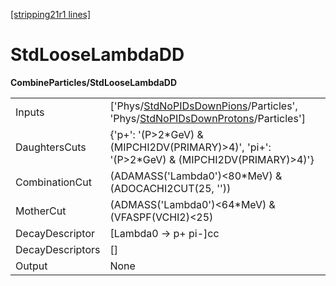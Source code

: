 [[stripping21r1 lines]](./stripping21r1-index)

# StdLooseLambdaDD

**CombineParticles/StdLooseLambdaDD**

|                  |                                                                                                                                                                                              |
|------------------|----------------------------------------------------------------------------------------------------------------------------------------------------------------------------------------------|
| Inputs           | ['Phys/[StdNoPIDsDownPions](./stripping21r1-commonparticles-stdnopidsdownpions)/Particles', 'Phys/[StdNoPIDsDownProtons](./stripping21r1-commonparticles-stdnopidsdownprotons)/Particles'] |
| DaughtersCuts    | {'p+': '(P\>2\*GeV) & (MIPCHI2DV(PRIMARY)\>4)', 'pi+': '(P\>2\*GeV) & (MIPCHI2DV(PRIMARY)\>4)'}                                                                                              |
| CombinationCut   | (ADAMASS('Lambda0')\<80\*MeV) & (ADOCACHI2CUT(25, ''))                                                                                                                                       |
| MotherCut        | (ADMASS('Lambda0')\<64\*MeV) & (VFASPF(VCHI2)\<25)                                                                                                                                           |
| DecayDescriptor  | [Lambda0 -\> p+ pi-]cc                                                                                                                                                                     |
| DecayDescriptors | []                                                                                                                                                                                         |
| Output           | None                                                                                                                                                                                         |
